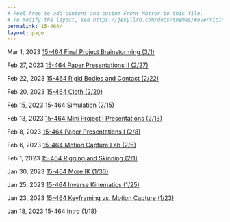 ```yaml
---
# Feel free to add content and custom Front Matter to this file.
# To modify the layout, see https://jekyllrb.com/docs/themes/#overriding-theme-defaults
permalink: 15-464/
layout: page
---
```


<span class="post-meta">Mar 1, 2023
[15-464 Final Project Brainstorming (3/1)][lec13]
</span>

<span class="post-meta">Feb 27, 2023
[15-464 Paper Presentations II (2/27)][lec12]
</span>

<span class="post-meta">Feb 22, 2023
[15-464 Rigid Bodies and Contact (2/22)][lec11]
</span>

<span class="post-meta">Feb 20, 2023
[15-464 Cloth (2/20)][lec10]
</span>

<span class="post-meta">Feb 15, 2023
[15-464 Simulation (2/15)][lec9]
</span>

<span class="post-meta">Feb 13, 2023
[15-464 Mini Project I Presentations (2/13)][lec8]
</span>

<span class="post-meta">Feb 8, 2023
[15-464 Paper Presentations I (2/8)][lec7]
</span>

<span class="post-meta">Feb 6, 2023
[15-464 Motion Capture Lab (2/6)][lec6]
</span>

<span class="post-meta">Feb 1, 2023
[15-464 Rigging and Skinning (2/1)][lec5]
</span>

<span class="post-meta">Jan 30, 2023
[15-464 More IK (1/30)][lec4]
</span>

<span class="post-meta">Jan 25, 2023
[15-464 Inverse Kinematics (1/25)][lec3]
</span>

<span class="post-meta">Jan 23, 2023
[15-464 Keyframing vs. Motion Capture (1/23)][lec2]
</span>

<span class="post-meta">Jan 18, 2023
[15-464 Intro (1/18)][lec1]
</span>

[lec1]: {{site.url}}/15-464/1-18
[lec2]: {{site.url}}/15-464/1-23
[lec3]: {{site.url}}/15-464/1-25
[lec4]: {{site.url}}/15-464/1-30
[lec5]: {{site.url}}/15-464/2-1
[lec6]: {{site.url}}/15-464/2-6
[lec7]: {{site.url}}/15-464/2-8
[lec8]: {{site.url}}/15-464/2-13
[lec9]: {{site.url}}/15-464/2-15
[lec10]: {{site.url}}/15-464/2-20
[lec11]: {{site.url}}/15-464/2-22
[lec12]: {{site.url}}/15-464/2-27
[lec13]: {{site.url}}/15-464/3-1